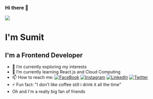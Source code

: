 ### Hi there 👋
![](https://media.giphy.com/media/JmVQ3FI93BYPYliYYV/giphy.gif)

  # I'm Sumit  #
  ## I'm a Frontend Developer ##

- 🔭 I’m currently exploring my interests
- 🌱 I’m currently learning React.js and Cloud Computing
- 📫 How to reach me: [![FaceBook](https://img.shields.io/badge/-sumit@sy0837-3b5998?style=flat-square&logo=facebook&logoColor=white)](https://www.facebook.com/sy0837/) [![Instagram](https://img.shields.io/badge/-sumit@sy0837-E1306C?style=flat-square&logo=instagram&logoColor=white)](https://www.instagram.com/sy0837/) [![LinkedIn](https://img.shields.io/badge/-sumit@sy0837-0e76a8?style=flat-square&logo=linkedin&logoColor=white)](https://www.linkedin.com/in/sumit-yadav-0837/) [![Twitter](https://img.shields.io/badge/-sumit@sy0837-00acee?style=flat-square&logo=twitter&logoColor=white)](https://twitter.com/sy08375)
- ⚡ Fun fact: "I don't like coffee still i drink it all the time"
- Oh and I'm a really big fan of friends
